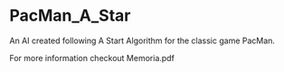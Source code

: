 # PacMan_A_Star
An AI created following A Start Algorithm for the classic game PacMan.

For more information checkout Memoria.pdf
